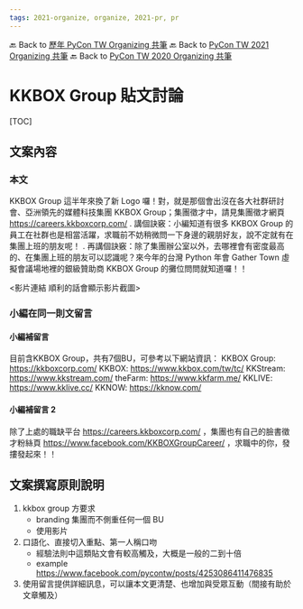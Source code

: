 ```yaml
---
tags: 2021-organize, organize, 2021-pr, pr
---
```


🔙 Back to [歷年 PyCon TW Organizing 共筆](/ryPr7SFyP/%2FHM5mHCFKQCu7-W5ea8ITcw%3Fview)
🔙 Back to [PyCon TW 2021 Organizing 共筆](/Wb9vQrfJQk-5tPoPR23hwA)
🔙 Back to [PyCon TW 2020 Organizing 共筆](/5u84SOprTUeQYBR57TH49w)

# KKBOX Group 貼文討論
[TOC]

## 文案內容
### 本文

KKBOX Group 這半年來換了新 Logo 囉！對，就是那個會出沒在各大社群研討會、亞洲領先的媒體科技集團 KKBOX Group；集團徵才中，請見集團徵才網頁 https://careers.kkboxcorp.com/
.
講個訣竅：小編知道有很多 KKBOX Group 的員工在社群也是相當活躍，求職前不妨稍微問一下身邊的親朋好友，說不定就有在集團上班的朋友呢！
.
再講個訣竅：除了集團辦公室以外，去哪裡會有密度最高的、在集團上班的朋友可以認識呢？來今年的台灣 Python 年會 Gather Town 虛擬會議場地裡的銀級贊助商 KKBOX Group 的攤位問問就知道囉！！

<影片連結 順利的話會顯示影片截圖>


### 小編在同一則文留言
#### 小編補留言
目前含KKBOX Group，共有7個BU，可參考以下網站資訊：
KKBOX Group: https://kkboxcorp.com/
KKBOX: https://www.kkbox.com/tw/tc/
KKStream: https://www.kkstream.com/
theFarm: https://www.kkfarm.me/
KKLIVE: https://www.kklive.cc/
KKNOW: https://kknow.com/

#### 小編補留言 2
除了上處的職缺平台 https://careers.kkboxcorp.com/ ，集團也有自己的臉書徵才粉絲頁 https://www.facebook.com/KKBOXGroupCareer/ ，求職中的你，發摟發起來！！

## 文案撰寫原則說明
1. kkbox group 方要求
    - branding 集團而不側重任何一個 BU
    - 使用影片
2. 口語化、直接切入重點、第一人稱口吻
    - 經驗法則中這類貼文會有較高觸及，大概是一般的二到十倍
    - example https://www.facebook.com/pycontw/posts/4253086411476835
3. 使用留言提供詳細訊息，可以讓本文更清楚、也增加與受眾互動（間接有助於文章觸及）
